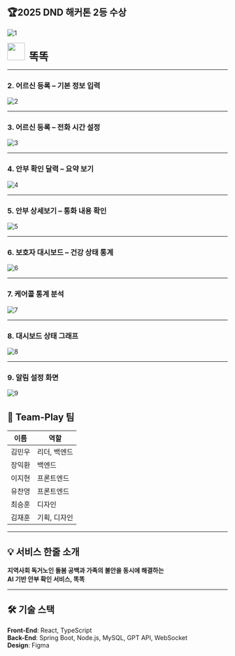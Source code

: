 ## 🏆2025 DND 해커톤 2등 수상
![1](https://github.com/DND-HACKATHON-Teamplay/.github/blob/main/profile/assets/1.png?raw=true)

<p align="left">
  <img src="https://github.com/DND-HACKATHON-Teamplay/.github/blob/main/profile/assets/logo.png?raw=true" width="40"/>
  <b style="font-size: 24px;">&nbsp;똑똑</b>
</p>

---

### 2. 어르신 등록 – 기본 정보 입력
![2](https://github.com/DND-HACKATHON-Teamplay/.github/blob/main/profile/assets/2.png?raw=true)

---

### 3. 어르신 등록 – 전화 시간 설정
![3](https://github.com/DND-HACKATHON-Teamplay/.github/blob/main/profile/assets/3.png?raw=true)

---

### 4. 안부 확인 달력 – 요약 보기
![4](https://github.com/DND-HACKATHON-Teamplay/.github/blob/main/profile/assets/4.png?raw=true)

---

### 5. 안부 상세보기 – 통화 내용 확인
![5](https://github.com/DND-HACKATHON-Teamplay/.github/blob/main/profile/assets/5.png?raw=true)

---

### 6. 보호자 대시보드 – 건강 상태 통계
![6](https://github.com/DND-HACKATHON-Teamplay/.github/blob/main/profile/assets/6.png?raw=true)

---

### 7. 케어콜 통계 분석
![7](https://github.com/DND-HACKATHON-Teamplay/.github/blob/main/profile/assets/7.png?raw=true)

---

### 8. 대시보드 상태 그래프
![8](https://github.com/DND-HACKATHON-Teamplay/.github/blob/main/profile/assets/8.png?raw=true)

---

### 9. 알림 설정 화면
![9](https://github.com/DND-HACKATHON-Teamplay/.github/blob/main/profile/assets/9.png?raw=true)

## 👥 Team-Play 팀

| 이름     | 역할         |
|----------|--------------|
| 김민우   | 리더, 백엔드 |
| 장익환   | 백엔드       |
| 이지현   | 프론트엔드   |
| 유찬영   | 프론트엔드   |
| 최승훈   | 디자인       |
| 김재훈   | 기획, 디자인 |

---

## 💡 서비스 한줄 소개

**지역사회 독거노인 돌봄 공백과 가족의 불안을 동시에 해결하는  
AI 기반 안부 확인 서비스, 똑똑**

---

## 🛠 기술 스택

**Front-End**: React, TypeScript  
**Back-End**: Spring Boot, Node.js, MySQL, GPT API, WebSocket  
**Design**: Figma
